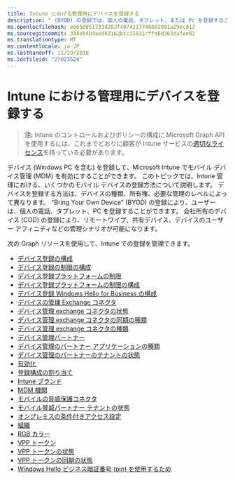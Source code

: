 ```yaml
---
title: Intune における管理用にデバイスを登録する
description: " (BYOD) の登録では、個人の電話、タブレット、または Pc を登録することができます。 会社所有のデバイス (COD) の登録により、リモートワイプ、共有デバイス、デバイスのユーザー アフィニティなどの管理シナリオが可能になります。"
ms.openlocfilehash: a0658051733d202f4074217746882081a29ecd12
ms.sourcegitcommit: 334e84b4aed63162bcc31831cffd6d363dafee02
ms.translationtype: MT
ms.contentlocale: ja-JP
ms.lasthandoff: 11/29/2018
ms.locfileid: "27023524"
---
```

# <a name="enroll-devices-for-management-in-intune"></a>Intune における管理用にデバイスを登録する

> **注:** Intune のコントロールおよびポリシーの構成に Microsoft Graph API を使用するには、これまでどおりに顧客が Intune サービスの[適切なライセンス](https://www.microsoft.com/en-us/cloud-platform/microsoft-intune-pricing)を持っている必要があります。

デバイス (Windows PC を含む) を登録して、Microsoft Intune でモバイル デバイス管理 (MDM) を有効にすることができます。 このトピックでは、Intune 管理における、いくつかのモバイル デバイスの登録方法について説明します。 デバイスを登録する方法は、デバイスの種類、所有権、必要な管理のレベルによって異なります。 "Bring Your Own Device" (BYOD) の登録により、ユーザーは、個人の電話、タブレット、PC を登録することができます。 会社所有のデバイス (COD) の登録により、リモートワイプ、共有デバイス、デバイスのユーザー アフィニティなどの管理シナリオが可能になります。

次の Graph リソースを使用して、Intune での登録を管理できます。  

- [デバイス登録の構成](intune-onboarding-deviceenrollmentconfiguration.md)
- [デバイス登録の制限の構成](intune-onboarding-deviceenrollmentlimitconfiguration.md)
- [デバイス登録プラットフォームの制限](intune-onboarding-deviceenrollmentplatformrestriction.md)
- [デバイス登録プラットフォームの制限の構成](intune-onboarding-deviceenrollmentplatformrestrictionsconfiguration.md)
- [デバイス登録 Windows Hello for Business の構成](intune-onboarding-deviceenrollmentwindowshelloforbusinessconfiguration.md)
- [デバイスの管理 Exchange コネクタ](intune-onboarding-devicemanagementexchangeconnector.md)
- [デバイス管理 exchange コネクタの状態](intune-onboarding-devicemanagementexchangeconnectorstatus.md)
- [デバイス管理 exchange コネクタの同期の種類](intune-onboarding-devicemanagementexchangeconnectorsynctype.md)
- [デバイス管理 exchange コネクタの種類](intune-onboarding-devicemanagementexchangeconnectortype.md)
- [デバイス管理パートナー](intune-onboarding-devicemanagementpartner.md)
- [デバイス管理のパートナー アプリケーションの種類](intune-onboarding-devicemanagementpartnerapptype.md)
- [デバイス管理のパートナーのテナントの状態](intune-onboarding-devicemanagementpartnertenantstate.md)
- [有効化](intune-onboarding-enablement.md)
- [登録構成の割り当て](intune-onboarding-enrollmentconfigurationassignment.md)
- [Intune ブランド](intune-onboarding-intunebrand.md)
- [MDM 機関](intune-onboarding-mdmauthority.md)
- [モバイルの脅威保護コネクタ](intune-onboarding-mobilethreatdefenseconnector.md)
- [モバイル脅威パートナー テナントの状態](intune-onboarding-mobilethreatpartnertenantstate.md)
- [オンプレミスの条件付きアクセス設定](intune-onboarding-onpremisesconditionalaccesssettings.md)
- [組織](intune-onboarding-organization.md)
- [RGB カラー](intune-onboarding-rgbcolor.md)
- [VPP トークン](intune-onboarding-vpptoken.md)
- [VPP トークンの状態](intune-onboarding-vpptokenstate.md)
- [VPP トークンの同期の状態](intune-onboarding-vpptokensyncstatus.md)
- [Windows Hello ビジネス暗証番号 (pin) を使用するため](intune-onboarding-windowshelloforbusinesspinusage.md)

